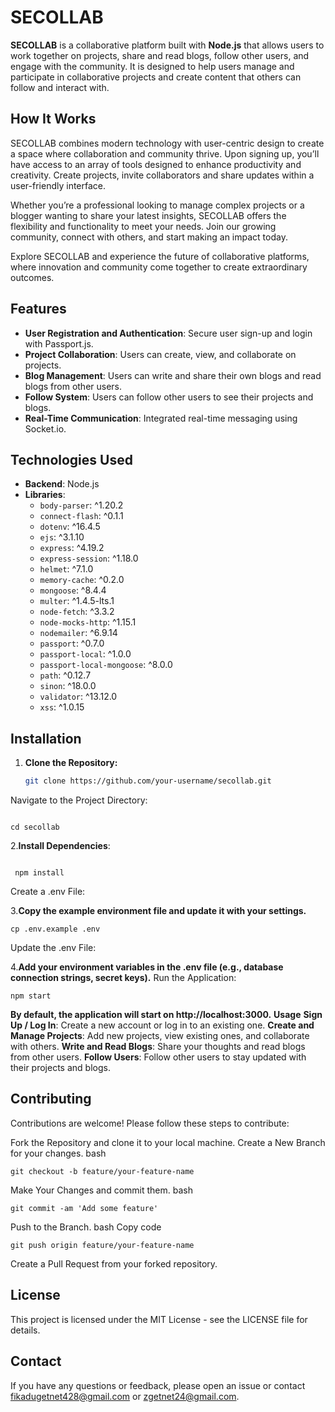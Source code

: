 # SECOLLAB

**SECOLLAB** is a collaborative platform built with **Node.js** that allows users to work together on projects, share and read blogs, follow other users, and engage with the community. It is designed to help users manage and participate in collaborative projects and create content that others can follow and interact with.


## How It Works

SECOLLAB combines modern technology with user-centric design to create a space where collaboration and community thrive. Upon signing up, you’ll have access to an array of tools designed to enhance productivity and creativity. Create projects, invite collaborators and  share updates within a user-friendly interface.

Whether you’re a professional looking to manage complex projects or a blogger wanting to share your latest insights, SECOLLAB offers the flexibility and functionality to meet your needs. Join our growing community, connect with others, and start making an impact today.

Explore SECOLLAB and experience the future of collaborative platforms, where innovation and community come together to create extraordinary outcomes.


## Features

- **User Registration and Authentication**: Secure user sign-up and login with Passport.js.
- **Project Collaboration**: Users can create, view, and collaborate on projects.
- **Blog Management**: Users can write and share their own blogs and read blogs from other users.
- **Follow System**: Users can follow other users to see their projects and blogs.
- **Real-Time Communication**: Integrated real-time messaging using Socket.io.


## Technologies Used

- **Backend**: Node.js
- **Libraries**: 
  - `body-parser`: ^1.20.2
  - `connect-flash`: ^0.1.1
  - `dotenv`: ^16.4.5
  - `ejs`: ^3.1.10
  - `express`: ^4.19.2
  - `express-session`: ^1.18.0
  - `helmet`: ^7.1.0
  - `memory-cache`: ^0.2.0
  - `mongoose`: ^8.4.4
  - `multer`: ^1.4.5-lts.1
  - `node-fetch`: ^3.3.2
  - `node-mocks-http`: ^1.15.1
  - `nodemailer`: ^6.9.14
  - `passport`: ^0.7.0
  - `passport-local`: ^1.0.0
  - `passport-local-mongoose`: ^8.0.0
  - `path`: ^0.12.7
  - `sinon`: ^18.0.0
  - `validator`: ^13.12.0
  - `xss`: ^1.0.15

## Installation

1. **Clone the Repository:**
   ```bash
   git clone https://github.com/your-username/secollab.git
Navigate to the Project Directory:

```

cd secollab
```


2.**Install Dependencies**:

```

 npm install 
 ```
Create a .env File:

3.**Copy the example environment file and update it with your settings.**


 ```
cp .env.example .env
 ```
Update the .env File:

4.**Add your environment variables in the .env file (e.g., database connection strings, secret keys).**
Run the Application:


 ```
 npm start
 ```

**By default, the application will start on http://localhost:3000.**
**Usage**
**Sign Up / Log In**: Create a new account or log in to an existing one.
**Create and Manage Projects**: Add new projects, view existing ones, and collaborate with others.
**Write and Read Blogs**: Share your thoughts and read blogs from other users.
**Follow Users**: Follow other users to stay updated with their projects and blogs.

## Contributing
Contributions are welcome! Please follow these steps to contribute:

Fork the Repository and clone it to your local machine.
Create a New Branch for your changes.
bash

 ```
git checkout -b feature/your-feature-name
 ```

Make Your Changes and commit them.
bash

 ```
 git commit -am 'Add some feature'
 ```
Push to the Branch.
bash
Copy code
  ``` 
  git push origin feature/your-feature-name
 ```
Create a Pull Request from your forked repository.
## License
This project is licensed under the MIT License - see the LICENSE file for details.
## Contact
If you have any questions or feedback, please open an issue or contact fikadugetnet428@gmail.com or zgetnet24@gmail.com.

